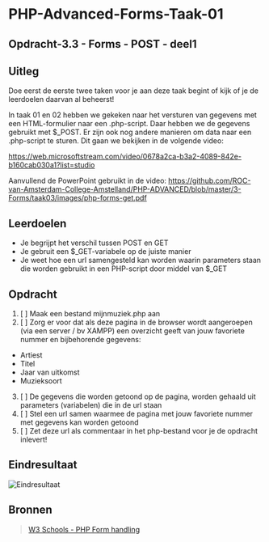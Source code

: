# PHP-Advanced-Forms-Taak-01


## Opdracht-3.3 - Forms - POST - deel1


## Uitleg

Doe eerst de eerste twee taken voor je aan deze taak begint of kijk of je de leerdoelen daarvan al beheerst!

In taak 01 en 02 hebben we gekeken naar het versturen van gegevens met een HTML-formulier naar een .php-script. Daar hebben we de gegevens gebruikt met $_POST. Er zijn ook nog andere manieren om data naar een .php-script te sturen. Dit gaan we bekijken in de volgende video:

https://web.microsoftstream.com/video/0678a2ca-b3a2-4089-842e-b160cab030a1?list=studio

Aanvullend de PowerPoint gebruikt in de video:
https://github.com/ROC-van-Amsterdam-College-Amstelland/PHP-ADVANCED/blob/master/3-Forms/taak03/images/php-forms-get.pdf

## Leerdoelen

- Je begrijpt het verschil tussen POST en GET
- Je gebruit een $_GET-variabele op de juiste manier
- Je weet hoe een url samengesteld kan worden waarin parameters staan die worden gebruikt in een PHP-script door middel van $_GET

## Opdracht

1. [ ] Maak een bestand mijnmuziek.php aan
2. [ ] Zorg er voor dat als deze pagina in de browser wordt aangeroepen (via een server / bv XAMPP) een overzicht geeft van jouw favoriete nummer en bijbehorende gegevens:
- Artiest
- Titel
- Jaar van uitkomst
- Muzieksoort
3. [ ] De gegevens die worden getoond op de pagina, worden gehaald uit parameters (variabelen) die in de url staan
4. [ ] Stel een url samen waarmee de pagina met jouw favoriete nummer met gegevens kan worden getoond
5. [ ] Zet deze url als commentaar in het php-bestand voor je de opdracht inlevert!

## Eindresultaat

![Eindresultaat]()

## Bronnen
> [W3 Schools - PHP Form handling](https://www.w3schools.com/php/php_forms.asp)



<!--- ------------ DIT COMMENTAAR LATEN STAAN AUB ------------
------------------ ------------------------------ ------------
------------------ eagle ref:59877863
------------------ ------------------------------ ------------
------------------ DIT COMMENTAAR LATEN STAAN AUB -------- -->